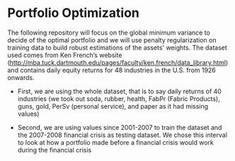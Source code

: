 # Portfolio Optimization

The following repository will focus on the global minimum variance to decide of the optimal portfolio and we will use penalty regularization on training data to build robust estimations of the assets' weights. The dataset used comes from Ken French’s website (http://mba.tuck.dartmouth.edu/pages/faculty/ken.french/data_library.html) and contains daily equity returns for 48 industries in the U.S. from 1926 onwards. 

- First, we are using the whole dataset, that is to say daily returns of 40 industries (we took out soda, rubber, health, FabPr (Fabric Products), guns, gold, PerSv (personal service), and paper as it had missing values)

- Second, we are using values since 2001-2007 to train the dataset and the 2007-2008 financial crisis as testing dataset. We chose this interval to look at how a portfolio made before a financial crisis would work during the financial crisis

